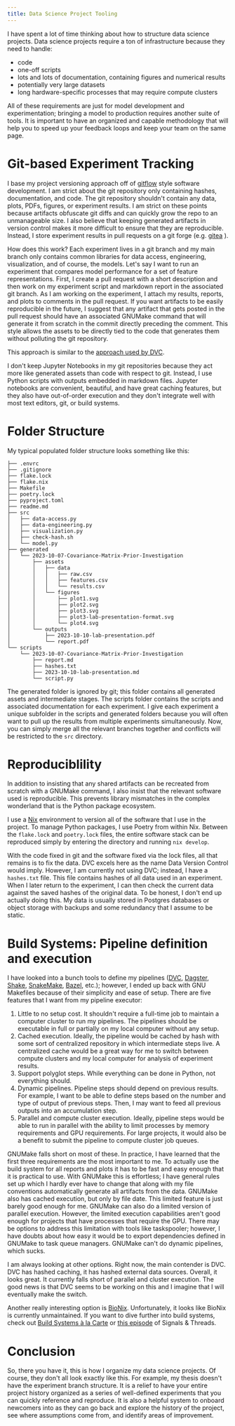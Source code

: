 ```yaml
---
title: Data Science Project Tooling
---
```


I have spent a lot of time thinking about how to structure data science projects.
Data science projects require a ton of infrastructure because they need to handle:

- code
- one-off scripts
- lots and lots of documentation, containing figures and numerical results
- potentially very large datasets
- long hardware-specific processes that may require compute clusters

All of these requirements are just for model development and experimentation; bringing a model to production requires another suite of tools.
It is important to have an organized and capable methodology that will help you to speed up your feedback loops and keep your team on the same page.

# Git-based Experiment Tracking

I base my project versioning approach off of [gitflow](https://www.atlassian.com/git/tutorials/comparing-workflows/gitflow-workflow#:~:text=What%20is%20Gitflow%3F,lived%20branches%20and%20larger%20commits.) style software development.
I am strict about the git repository only containing hashes, documentation, and code.
The git repository shouldn't contain any data, plots, PDFs, figures, or experiment results.
I am strict on these points because artifacts obfuscate git diffs and can quickly grow the repo to an unmanageable size.
I also believe that keeping generated artifacts in version control makes it more difficult to ensure that they are reproducible.
Instead, I store experiment results in pull requests on a git forge (e.g. [gitea](https://about.gitea.com/) ).

How does this work? Each experiment lives in a git branch and my main branch only contains common libraries for data access, engineering, visualization, and of course, the models.
Let's say I want to run an experiment that compares model performance for a set of feature representations.
First, I create a pull request with a short description and then work on my experiment script and markdown report in the associated git branch.
As I am working on the experiment, I attach my results, reports, and plots to comments in the pull request.
If you want artifacts to be easily reproducible in the future, I suggest that any artifact that gets posted in the pull request should have an associated GNUMake command that will generate it from scratch in the commit directly preceding the comment.
This style allows the assets to be directly tied to the code that generates them without polluting the git repository.

This approach is similar to the [approach used by DVC](https://dvc.org/doc/start/experiments/experiment-tracking).

I don't keep Jupyter Notebooks in my git repositories because they act more like generated assets than code with respect to git.
Instead, I use Python scripts with outputs embedded in markdown files.
Jupyter notebooks are convenient, beautiful, and have great caching features, but they also have out-of-order execution and they don't integrate well with most text editors, git, or build systems.

# Folder Structure

My typical populated folder structure looks something like this:

```
├── .envrc
├── .gitignore
├── flake.lock
├── flake.nix
├── Makefile
├── poetry.lock
├── pyproject.toml
├── readme.md
├── src
│   ├── data-access.py
│   ├── data-engineering.py
│   ├── visualization.py
│   ├── check-hash.sh
│   └── model.py
├── generated
│   └── 2023-10-07-Covariance-Matrix-Prior-Investigation
│       ├── assets
│       │   ├── data
│       │   │   ├── raw.csv
│       │   │   ├── features.csv
│       │   │   └── results.csv
│       │   └── figures
│       │       ├── plot1.svg
│       │       ├── plot2.svg
│       │       ├── plot3.svg
│       │       ├── plot3-lab-presentation-format.svg
│       │       └── plot4.svg
│       └── outputs
│           ├── 2023-10-10-lab-presentation.pdf
│           └── report.pdf
└── scripts
    └── 2023-10-07-Covariance-Matrix-Prior-Investigation
        ├── report.md
        ├── hashes.txt
        ├── 2023-10-10-lab-presentation.md
        └── script.py
```

The generated folder is ignored by git; this folder contains all generated assets and intermediate stages.
The scripts folder contains the scripts and associated documentation for each experiment.
I give each experiment a unique subfolder in the scripts and generated folders because you will often want to pull up the results from multiple experiments simultaneously.
Now, you can simply merge all the relevant branches together and conflicts will be restricted to the `src` directory.

# Reproduciblility

In addition to insisting that any shared artifacts can be recreated from scratch with a GNUMake command, I also insist that the relevant software used is reproducible.
This prevents library mismatches in the complex wonderland that is the Python package ecosystem.

I use a [Nix](https://nixos.org/) environment to version all of the software that I use in the project.
To manage Python packages, I use Poetry from within Nix.
Between the `flake.lock` and `poetry.lock` files, the entire software stack can be reproduced simply by entering the directory and running `nix develop`.

With the code fixed in git and the software fixed via the lock files, all that remains is to fix the data.
DVC excels here as the name Data Version Control would imply.
However, I am currently not using DVC; instead, I have a `hashes.txt` file.
This file contains hashes of all data used in an experiment.
When I later return to the experiment, I can then check the current data against the saved hashes of the original data.
To be honest, I don't end up actually doing this.
My data is usually stored in Postgres databases or object storage with backups and some redundancy that I assume to be static.

# Build Systems: Pipeline definition and execution

I have looked into a bunch tools to define my pipelines ([DVC](https://dvc.org/), [Dagster](https://dagster.io/), [Shake](https://hackage.haskell.org/package/shake), [SnakeMake](https://snakemake.readthedocs.io/en/stable/), [Bazel](https://bazel.build/), etc.); however, I ended up back with GNU Makefiles because of their simplicity and ease of setup.
There are five features that I want from my pipeline executor:

1. Little to no setup cost.
  It shouldn't require a full-time job to maintain a computer cluster to run my pipelines.
  The pipelines should be executable in full or partially on my local computer without any setup.
2. Cached execution.
  Ideally, the pipeline would be cached by hash with some sort of centralized repository in which intermediate steps live.
  A centralized cache would be a great way for me to switch between compute clusters and my local computer for analysis of experiment results.
3. Support polyglot steps.
  While everything can be done in Python, not everything should.
4. Dynamic pipelines.
  Pipeline steps should depend on previous results.
  For example, I want to be able to define steps based on the number and type of output of previous steps.
  Then, I may want to feed all previous outputs into an accumulation step.
5. Parallel and compute cluster execution.
  Ideally, pipeline steps would be able to run in parallel with the ability to limit processes by memory requirements and GPU requirements.
  For large projects, it would also be a benefit to submit the pipeline to compute cluster job queues.

GNUMake falls short on most of these.
In practice, I have learned that the first three requirements are the most important to me.
To actually use the build system for all reports and plots it has to be fast and easy enough that it is practical to use.
With GNUMake this is effortless; I have general rules set up which I hardly ever have to change that along with my file conventions automatically generate all artifacts from the data.
GNUMake also has cached execution, but only by file date. This limited feature is just barely good enough for me.
GNUMake can also do a limited version of parallel execution.
However, the limited execution capabilities aren't good enough for projects that have processes that require the GPU.
There may be options to address this limitation with tools like taskspooler; however, I have doubts about how easy it would be to export dependencies defined in GNUMake to task queue managers.
GNUMake can't do dynamic pipelines, which sucks.

I am always looking at other options.
Right now, the main contender is DVC.
DVC has hashed caching, it has hashed external data sources.
Overall, it looks great.
It currently falls short of parallel and cluster execution.
The good news is that DVC seems to be working on this and I imagine that I will eventually make the switch.

Another really interesting option is [BioNix](https://github.com/PapenfussLab/bionix).
Unfortunately, it looks like BioNix is currently unmaintained.
If you want to dive further into build systems, check out [Build Systems à la Carte](https://www.microsoft.com/en-us/research/uploads/prod/2018/03/build-systems.pdf) or [this episode](https://signalsandthreads.com/build-systems/) of Signals & Threads.

# Conclusion

So, there you have it, this is how I organize my data science projects.
Of course, they don't all look exactly like this.
For example, my thesis doesn't have the experiment branch structure.
It is a relief to have your entire project history organized as a series of well-defined experiments that you can quickly reference and reproduce.
It is also a helpful system to onboard newcomers into as they can go back and explore the history of the project, see where assumptions come from,  and identify areas of improvement.
